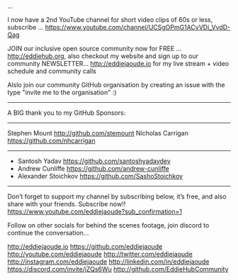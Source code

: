 ...

I now have a 2nd YouTube channel for short video clips of 60s or less, subscribe ... 
https://www.youtube.com/channel/UCSgOPmG1ACvVDi_VvdD-Qag

JOIN our inclusive open source community now for FREE ... http://eddiehub.org, also checkout my website and sign up to our community NEWSLETTER... http://eddiejaoude.io for my live stream + video schedule and community calls

Alslo join our community GitHub organisation by creating an issue with the type "invite me to the organisation" :)

---------------------------------------------------------------------------------------------------

A BIG thank you to my GitHub Sponsors:
***
Stephen Mount http://github.com/stemount
Nicholas Carrigan https://github.com/nhcarrigan
***

- Santosh Yadav https://github.com/santoshyadavdev
- Andrew Cunliffe https://github.com/andrew-cunliffe
- Alexander Stoichkov https://github.com/SashoStoichkov

---------------------------------------------------------------------------------------------------

Don’t forget to support my channel by subscribing below, it’s free, and also share with your friends. Subscribe now!!
https://www.youtube.com/eddiejaoude?sub_confirmation=1

Follow on other socials for behind the scenes footage, join discord to continue the conversation...

http://eddiejaoude.io 
https://github.com/eddiejaoude
http://youtube.com/eddiejaoude
http://twitter.com/eddiejaoude
http://instagram.com/eddiejaoude
http://linkedin.com/in/eddiejaoude
https://discord.com/invite/jZQs6Wu
http://github.com/EddieHubCommunity
